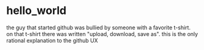 # hello_world
the guy that started github was bullied by someone with a favorite t-shirt. on that t-shirt there was written "upload, download, save as". this is the only rational explanation to the github UX
